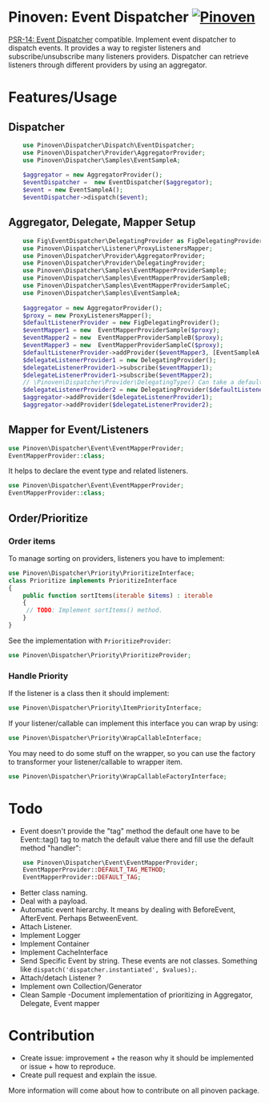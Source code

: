 # Pinoven: Event Dispatcher  [![Pinoven](https://circleci.com/gh/rbergDrox/pinoven-event-dispatcher.svg?style=svg)](https://circleci.com/gh/rbergDrox/pinoven-event-dispatcher/tree/master)

[PSR-14: Event Dispatcher](https://github.com/php-fig/event-dispatcher) compatible.
Implement event dispatcher to dispatch events. It provides a way to register listeners and subscribe/unsubscribe many listeners providers.
Dispatcher can retrieve listeners through different providers by using an aggregator.

# Features/Usage

## Dispatcher
```php
    use Pinoven\Dispatcher\Dispatch\EventDispatcher;
    use Pinoven\Dispatcher\Provider\AggregatorProvider;
    use Pinoven\Dispatcher\Samples\EventSampleA;
 
    $aggregator = new AggregatorProvider();
    $eventDispatcher =  new EventDispatcher($aggregator);
    $event = new EventSampleA();
    $eventDispatcher->dispatch($event);
```

## Aggregator, Delegate, Mapper Setup

```php
    use Fig\EventDispatcher\DelegatingProvider as FigDelegatingProvider;
    use Pinoven\Dispatcher\Listener\ProxyListenersMapper;
    use Pinoven\Dispatcher\Provider\AggregatorProvider;
    use Pinoven\Dispatcher\Provider\DelegatingProvider;
    use Pinoven\Dispatcher\Samples\EventMapperProviderSample;
    use Pinoven\Dispatcher\Samples\EventMapperProviderSampleB;
    use Pinoven\Dispatcher\Samples\EventMapperProviderSampleC;
    use Pinoven\Dispatcher\Samples\EventSampleA;
 
    $aggregator = new AggregatorProvider();
    $proxy = new ProxyListenersMapper();
    $defaultListenerProvider = new FigDelegatingProvider();
    $eventMapper1 = new  EventMapperProviderSample($proxy);
    $eventMapper2 = new  EventMapperProviderSampleB($proxy);
    $eventMapper3 = new  EventMapperProviderSampleC($proxy);
    $defaultListenerProvider->addProvider($eventMapper3, [EventSampleA::class]);
    $delegateListenerProvider1 = new DelegatingProvider();
    $delegateListenerProvider1->subscribe($eventMapper1);
    $delegateListenerProvider1->subscribe($eventMapper2);
    // \Pinoven\Dispatcher\Provider\DelegatingType() Can take a default listenerProvider.
    $delegateListenerProvider2 = new DelegatingProvider($defaultListenerProvider);
    $aggregator->addProvider($delegateListenerProvider1);
    $aggregator->addProvider($delegateListenerProvider2);
```
## Mapper for Event/Listeners

```php
use Pinoven\Dispatcher\Event\EventMapperProvider;
EventMapperProvider::class;
```

It helps to declare the event type and related listeners.

```php
use Pinoven\Dispatcher\Event\EventMapperProvider;
EventMapperProvider::class;
```

## Order/Prioritize

### Order items
To manage sorting on providers, listeners you have to implement:

```php
use Pinoven\Dispatcher\Priority\PrioritizeInterface;
class Prioritize implements PrioritizeInterface 
{
    public function sortItems(iterable $items) : iterable
    {
     // TODO: Implement sortItems() method.
    }
}
```

See the implementation with ```PrioritizeProvider```:

```php
use Pinoven\Dispatcher\Priority\PrioritizeProvider;
```

### Handle Priority

If the listener is a class then it should  implement: 
```php
use Pinoven\Dispatcher\Priority\ItemPriorityInterface;
```

If your listener/callable can implement this interface you can wrap by using:
```php
use Pinoven\Dispatcher\Priority\WrapCallableInterface;
```

You may need to do some stuff on the wrapper, so you can use the factory to transformer your listener/callable to wrapper item.
```php
use Pinoven\Dispatcher\Priority\WrapCallableFactoryInterface;
```


# Todo
- Event doesn't provide the "tag" method the default one have to be Event::tag() tag to match the default value there and fill use the default method "handler":
```php
    use Pinoven\Dispatcher\Event\EventMapperProvider;
    EventMapperProvider::DEFAULT_TAG_METHOD;
    EventMapperProvider::DEFAULT_TAG;
```
- Better class naming.
- Deal with a payload.
- Automatic event hierarchy. It means by dealing with BeforeEvent, AfterEvent. Perhaps BetweenEvent.
- Attach Listener.
- Implement Logger
- Implement Container
- Implement CacheInterface
- Send Specific Event by string. These events are not classes. Something like `dispatch('dispatcher.instantiated', $values);`.
- Attach/detach Listener ?
- Implement  own Collection/Generator
- Clean Sample
-Document implementation of prioritizing in Aggregator, Delegate, Event mapper

# Contribution
 - Create issue: improvement + the reason why it should be implemented or issue + how to reproduce.
 - Create pull request  and explain the issue.
 
More information will come about how to contribute on all pinoven package.